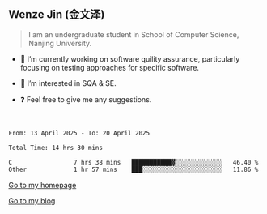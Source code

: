 ## Wenze Jin (金文泽)

> I am an undergraduate student in School of Computer Science, Nanjing University.

- 🔭 I’m currently working on software quility assurance, particularly focusing on testing approaches for specific software.
  
- 🌱 I’m interested in SQA & SE.
  
- ❓ Feel free to give me any suggestions.  

<br>  

<!--START_SECTION:waka-->

```txt
From: 13 April 2025 - To: 20 April 2025

Total Time: 14 hrs 30 mins

C                 7 hrs 38 mins   ███████████▓░░░░░░░░░░░░░   46.40 %
Other             1 hr 57 mins    ███░░░░░░░░░░░░░░░░░░░░░░   11.86 %
```

<!--END_SECTION:waka-->

[Go to my homepage](https://wenzejin.github.io)

[Go to my blog](https://wenzejin.notion.site/Wenze-Jin-s-Blog-1635e9fa7b6d80b3adcedfacc74aa717?pvs=4)
